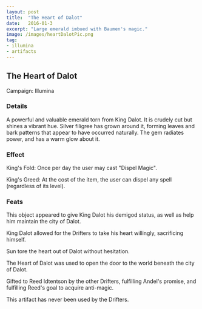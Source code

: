 ```yaml
---
layout: post
title:  "The Heart of Dalot"
date:   2016-01-3
excerpt: "Large emerald imbued with Baumen's magic."
image: /images/heartDalotPic.png
tag:
- illumina
- artifacts 
---
```


## The Heart of Dalot
Campaign: Illumina

### Details

A powerful and valuable emerald torn from King Dalot. It is crudely cut but shines a vibrant hue. Silver filigree has grown around it, forming leaves and bark patterns that appear to have occurred naturally. The gem radiates power, and has a warm glow about it. 


### Effect

King's Fold: Once per day the user may cast "Dispel Magic". 

King's Greed: At the cost of the item, the user can dispel any spell (regardless of its level).

### Feats

This object appeared to give King Dalot his demigod status, as well as help him maintain the city of Dalot.

King Dalot allowed for the Drifters to take his heart willingly, sacrificing himself.

Sun tore the heart out of Dalot without hesitation.

The Heart of Dalot was used to open the door to the world beneath the city of Dalot.

Gifted to Reed Idtentson by the other Drifters, fulfilling Andel's promise, and fulfilling Reed's goal to acquire anti-magic.

This artifact has never been used by the Drifters.
